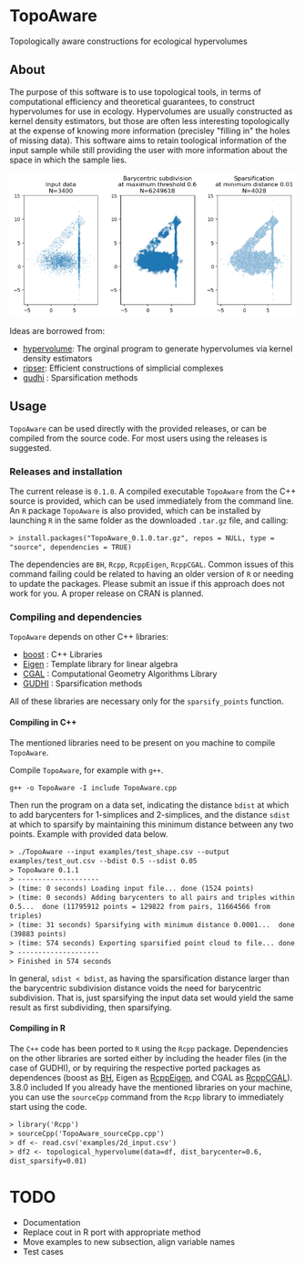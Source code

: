 # TopoAware
Topologically aware constructions for ecological hypervolumes

## About
The purpose of this software is to use topological tools, in terms of computational efficiency and theoretical guarantees, to construct hypervolumes for use in ecology. Hypervolumes are usually constructed as kernel density estimators, but those are often less interesting topologically at the expense of knowing more information (precisley "filling in" the holes of missing data). This software aims to retain toological information of the input sample while still providing the user with more information about the space in which the sample lies.

![Example of how the program hypervolume-t works, comparing three states of points](examples/2d_visual.png "Input, subdivision, sparsification")

Ideas are borrowed from:
* [hypervolume](https://github.com/bblonder/hypervolume): The orginal program to generate hypervolumes via kernel density estimators
* [ripser](https://github.com/Ripser): Efficient constructions of simplicial complexes
* [gudhi](https://gudhi.inria.fr) : Sparsification methods

## Usage

`TopoAware` can be used directly with the provided releases, or can be compiled from the source code. For most users using the releases is suggested.

### Releases and installation

The current release is `0.1.0`. A compiled executable `TopoAware` from the C++ source is provided, which can be used immediately from the command line. An `R` package `TopoAware` is also provided, which can be installed by launching `R` in the same folder as the downloaded `.tar.gz` file, and calling:

    > install.packages("TopoAware_0.1.0.tar.gz", repos = NULL, type = "source", dependencies = TRUE)

The dependencies are `BH`, `Rcpp`, `RcppEigen`, `RcppCGAL`. Common issues of this command failing could be related to having an older version of `R` or needing to update the packages. Please submit an issue if this approach does not work for you. A proper release on CRAN is planned. 

### Compiling and dependencies

`TopoAware` depends on other C++ libraries:
* [boost](https://www.boost.org) : C++ Libraries
* [Eigen](https://eigen.tuxfamily.org) : Template library for linear algebra
* [CGAL](https://www.cgal.org) : Computational Geometry Algorithms Library
* [GUDHI](https://gudhi.inria.fr) : Sparsification methods

All of these libraries are necessary only for the `sparsify_points` function.

#### Compiling in C++

The mentioned libraries need to be present on you machine to compile `TopoAware`.

Compile `TopoAware`, for example with `g++`.

    g++ -o TopoAware -I include TopoAware.cpp

Then run the program on a data set, indicating the distance `bdist` at which to add barycenters for 1-simplices and 2-simplices, and the distance `sdist` at which to sparsify by maintaining this minimum distance between any two points. Example with provided data below.

    > ./TopoAware --input examples/test_shape.csv --output examples/test_out.csv --bdist 0.5 --sdist 0.05
    > TopoAware 0.1.1
    > --------------------
    > (time: 0 seconds) Loading input file... done (1524 points)
    > (time: 0 seconds) Adding barycenters to all pairs and triples within 0.5...  done (11795912 points = 129822 from pairs, 11664566 from triples)
    > (time: 31 seconds) Sparsifying with minimum distance 0.0001...  done (39883 points)
    > (time: 574 seconds) Exporting sparsified point cloud to file... done
    > --------------------
    > Finished in 574 seconds


In general, `sdist < bdist`, as having the sparsification distance larger than the barycentric subdivision distance voids the need for barycentric subdivision. That is, just sparsifying the input data set would yield the same result as first subdividing, then sparsifying.

#### Compiling in R

The `C++` code has been ported to `R` using the `Rcpp` package. Dependencies on the other libraries are sorted either by including the header files (in the case of GUDHI), or by requiring the respective ported packages as dependences (boost as [BH](https://cran.r-project.org/web/packages/BH), Eigen as [RcppEigen](https://cran.r-project.org/web/packages/RcppEigen), and CGAL as [RcppCGAL](https://cran.r-project.org/web/packages/BH)).  3.8.0 included  If you already have the mentioned libraries on your machine, you can use the `sourceCpp` command from the `Rcpp` library to immediately start using the code. 

    > library('Rcpp')
    > sourceCpp('TopoAware_sourceCpp.cpp')
    > df <- read.csv('examples/2d_input.csv')
    > df2 <- topological_hypervolume(data=df, dist_barycenter=0.6, dist_sparsify=0.01)

# TODO

* Documentation
* Replace cout in R port with appropriate method
* Move examples to new subsection, align variable names
* Test cases
